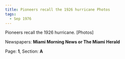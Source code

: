 ```yaml
---  
title: Pioneers recall the 1926 hurricane Photos  
tags:  
  - Sep 1976  
---  
```

  
Pioneers recall the 1926 hurricane. [Photos]  
  
Newspapers: **Miami Morning News or The Miami Herald**  
  
Page: **1**, Section: **A** 
